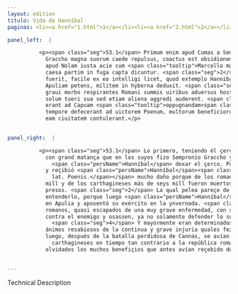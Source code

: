 ```yaml
---
layout: edition
titulo: Vida de Hanníbal
paginas: <li><a href="1.html">1</a></li><li><a href="2.html">2</a></li><li><a href="3.html">3</a></li><li><a href="4.html">4</a></li><li><a href="5.html">5</a></li><li><a href="6.html">6</a></li><li><a href="7.html">7</a></li><li><a href="8.html">8</a></li><li><a href="9.html">9</a></li><li><a href="10.html">10</a></li><li><a href="11.html">11</a></li><li><a href="12.html">12</a></li><li><a href="13.html">13</a></li><li><a href="14.html">14</a></li><li><a href="15.html">15</a></li><li><a href="16.html">16</a></li><li><a href="17.html">17</a></li><li><a href="18.html">18</a></li><li><a href="19.html">19</a></li><li><a href="20.html">20</a></li><li><a href="21.html">21</a></li><li><a href="22.html">22</a></li><li><a href="23.html">23</a></li><li><a href="24.html">24</a></li><li><a href="25.html">25</a></li><li><a href="26.html">26</a></li><li><a href="27.html">27</a></li><li><a href="28.html">28</a></li><li><a href="29.html">29</a></li><li><a href="30.html">30</a></li><li><a href="31.html">31</a></li><li><a href="32.html">32</a></li><li><a href="33.html">33</a></li><li><a href="34.html">34</a></li><li><a href="35.html">35</a></li><li><a href="36.html">36</a></li><li><a href="37.html">37</a></li><li><a href="38.html">38</a></li><li><a href="39.html">39</a></li><li><a href="40.html">40</a></li><li><a href="41.html">41</a></li><li><a href="42.html">42</a></li><li><a href="43.html">43</a></li><li><a href="44.html">44</a></li><li><a href="45.html">45</a></li><li><a href="46.html">46</a></li><li><a href="47.html">47</a></li><li><a href="48.html">48</a></li><li><a href="49.html">49</a></li><li><a href="50.html">50</a></li><li><a href="51.html">51</a></li><li><a href="52.html">52</a></li><li><a href="53.html">53</a></li><li><a href="54.html">54</a></li><li><a href="55.html">55</a></li><li><a href="56.html">56</a></li><li><a href="57.html">57</a></li><li><a href="58.html">58</a></li><li><a href="59.html">59</a></li><li><a href="60.html">60</a></li><li><a href="61.html">61</a></li><li><a href="62.html">62</a></li><li><a href="63.html">63</a></li><li><a href="64.html">64</a></li><li><a href="65.html">65</a></li><li><a href="66.html">66</a></li><li><a href="67.html">67</a></li><li><a href="68.html">68</a></li><li><a href="69.html">69</a></li><li><a href="70.html">70</a></li><li><a href="71.html">71</a></li><li><a href="72.html">72</a></li><li><a href="73.html">73</a></li><li><a href="74.html">74</a></li><li><a href="75.html">75</a></li><li><a href="76.html">76</a></li><li><a href="77.html">77</a></li><li><a href="78.html">78</a></li><li><a href="79.html">79</a></li><li><a href="80.html">80</a></li><li><a href="81.html">81</a></li><li><a href="82.html">82</a></li><li><a href="83.html">83</a></li><li><a href="84.html">84</a></li><li><a href="85.html">85</a></li><li><a href="86.html">86</a></li><li><a href="87.html">87</a></li><li><a href="88.html">88</a></li><li><a href="89.html">89</a></li><li><a href="90.html">90</a></li><li><a href="91.html">91</a></li><li><a href="92.html">92</a></li><li><a href="93.html">93</a></li><li><a href="94.html">94</a></li><li><a href="95.html">95</a></li><li><a href="96.html">96</a></li>

panel_left:  |

          <p><span class="seg">53.1</span> Primum enim apud Cumas a Sempronio
            Graccho magna suorum caede repulsus, coactus est obsidionem relinquere, pauloque post
            apud Nolam iusta acie cum <span class="tooltip">Marcello magnam<span class="tooltiptext">Marcello congressus magnam #E #F #N #P #S #W #r </span></span> plagam accaepit. Nam ex Romanis citra mille, ex Poenis sex milia partim praelio
            caesa partim in fuga capta dicuntur. <span class="seg">2</span> Haec autem pugna quanti momenti
            fuerit, facile ex eo intelligi licet, quod extemplo Hannibal Nolae oppugnatione omissa
            Apuliam petens, militem in hyberna deduxit. <span class="seg">3</span> His factum est, ut ueluti ex
            graui morbo respirantes Romani summis uiribus aduersus hostem contenderent, iamque non
            solum tueri sua sed etiam aliena aggredi auderent. <span class="seg">4</span> Maxime uero conuersi
            erant ad Capuam <span class="tooltip">oppugnandam<span class="tooltiptext">expugnandam #P </span></span> refricante animos <span class="tooltip">frequenti<span class="tooltiptext">recenti #F #N #P #S #W </span></span> Campanorum iniuria, quod extemplo post Cannensem pugnam alienissimo reipublicae
            tempore defecerant ad uictorem Poenum, multorum beneficiorum obliti quae olim Romani in
            eam ciuitatem contulerant.</p>
        

panel_right:  |

          <p><span class="seg">53.1</span> Lo primero, teniendo él çercada Cumas,
            con grand matança que en los suyos fizo Sempronio Graccho y los arredró, fue costreñido
              <span class="persName">Hanníbal</span> dexar el çerco. Poco después Marco Marcelo<span class="nota"><sup>19</sup><span class="texto_nota">Marco: explicitación del praenomen de Marcelo.</span></span> en Nola peleó con él en batalla
            y reçibió <span class="persName">Hanníbal</span><span class="nota"><sup>20</sup><span class="texto_nota">Hanníbal: explicitación del término
              lat. Poenis.</span></span> mucho daño porque de los romanos aun no cayeron
            mill y de los carthagineses más de seys mill fueron muertos y
            presos. <span class="seg">2</span> La qual pelea pareçe de quánta importancia fue, pues devemos
            entenderlo, porque luego <span class="persName">Hanníbal</span> se dexó del çerco de Nola y fue
            en Apulia y aposentó su exército en la ynvernada. <span class="seg">3</span> D’esto se fizo que los
            romanos, quasi escapados de una muy grave enfermedad, con soberanas fuerças fuessen
            contra el enemigo y osassen, ya no solamente defender lo suyo, mas aun tomar lo ajeno.
              <span class="seg">4</span> Y mayormente eran determinados de combatir a Capua porque tenían los
            ánimos resabiosos de la continua y grave injuria quales fezieran los capuanos, que
            luego, después de la batalla perdidosa de Cannas, se avían passado a los vencedores
              carthagineses en tiempo tan contrario a la república romana,
            olvidados los muchos benefiçios que antes avían reçebido de los romanos.</p>
        

---
```


Technical Description 